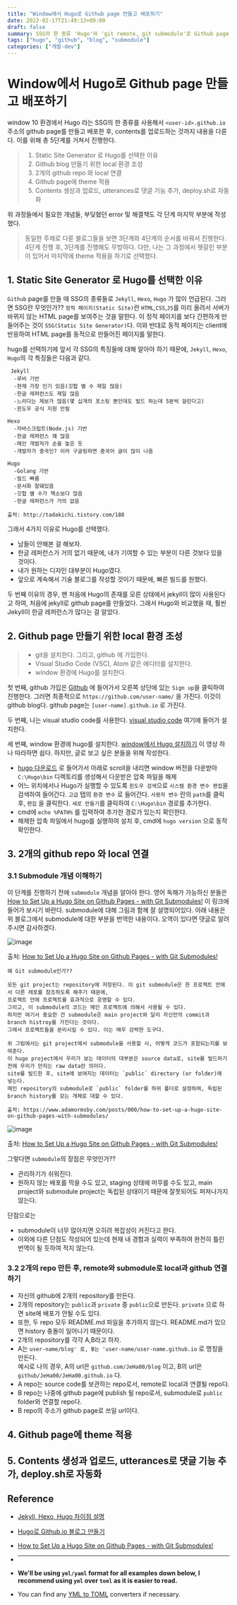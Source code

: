 ```yaml
---
title: "Window에서 Hugo로 Github page 만들고 배포하기"
date: 2022-02-17T21:49:13+09:00
draft: false
summary: SSG의 한 종류 'Hugo'와 'git remote, git submodule'로 Github page를 만든다. 그 후, 컨텐츠 생성과 업로드를 한다. 마지막으로 utterances로 댓글 기능 추가, deploy.sh를 사용하여 업로드하는 방법을 다룬다.
tags: ["hugo", "github", "blog", "submodule"]
categories: ["개발-dev"]
---
```


# Window에서 Hugo로 Github page 만들고 배포하기

window 10 환경에서 Hugo 라는 SSG의 한 종류를 사용해서 `<user-id>.github.io` 주소의 github page를 만들고 배포한 후, contents를 업로드하는 것까지 내용을 다룬다. 이를 위해 총 5단계를 거쳐서 진행한다.

> 1. Static Site Generator 로 Hugo를 선택한 이유
> 2. Github blog 만들기 위한 local 환경 조성
> 3. 2개의 github repo 와 local 연결
> 4. Github page에 theme 적용
> 5. Contents 생성과 업로드, utterances로 댓글 기능 추가, deploy.sh로 자동화

위 과정들에서 필요한 개념들, 부딪혔던 error 및 해결책도 각 단계 마지막 부분에 작성했다.

> 동일한 주제로 다룬 블로그들을 보면 3단계와 4단계의 순서를 바꿔서 진행한다. 4단계 진행 후, 3단계를 진행해도 무방하다. 다만, 나는 그 과정에서 헷갈린 부분이 있어서 마지막에 theme 적용을 하기로 선택했다.

## 1. Static Site Generator 로 Hugo를 선택한 이유

`Github` page를 만들 때 SSG의 종류들로 `Jekyll`, `Hexo`, `Hugo` 가 많이 언급된다. 그러면 SSG란 무엇인가?? `정적 페이지(Static Site)`란 `HTML`,`CSS`,`JS`를 미리 올려서 서버가 바뀌지 않는 HTML page를 보여주는 것을 말한다. 이 정적 페이지를 보다 간편하게 만들어주는 것이 `SSG(Static Site Generator)`다. 이와 반대로 동적 페이지는 client에 반응하여 HTML page를 동적으로 만들어진 페이지를 말한다.

hugo를 선택하기에 앞서 각 SSG의 특징들에 대해 알아야 하기 때문에, `Jekyll`, `Hexo`, `Hugo`의 각 특징들은 다음과 같다.

```
 Jekyll
  -루비 기반
  -현재 가장 인기 있음(깃헙 별 수 제일 많음)
  -한글 레퍼런스도 제일 많음
  -느리다는 제보가 많음(몇 십개의 포스팅 뿐인데도 빌드 하는데 5분씩 걸린다고)
  -윈도우 공식 지원 안됨

Hexo
  -자바스크립트(Node.js) 기반
  -한글 레퍼런스 꽤 많음
  -메인 개발자가 손을 놓은 듯
  -개발자가 중국인? 이라 구글링하면 중국어 글이 많이 나옴

Hugo
  -Golang 기반
  -빌드 빠름
  -문서화 잘돼있음
  -깃헙 별 수가 헥소보다 많음
  -한글 레퍼런스가 거의 없음

출처: http://tadakichi.tistory.com/188
```

그래서 4가지 이유로 Hugo를 선택했다.

- 남들이 안해본 걸 해보자.
- 한글 레퍼런스가 거의 없기 때문에, 내가 기여할 수 있는 부분이 다른 것보다 있을 것이다.
- 내가 원하는 디자인 대부분이 Hugo였다.
- 앞으로 계속해서 기술 블로그를 작성할 것이기 때문에, 빠른 빌드를 원했다.

두 번째 이유의 경우, 맨 처음에 Hugo의 존재를 모른 상태에서 jekyll이 많이 사용된다고 하여, 처음에 jekyll로 github page를 만들었다. 그래서 Hugo와 비교했을 때, 훨씬 Jekyll이 한글 레퍼런스가 많다는 걸 알았다.

## 2. Github page 만들기 위한 local 환경 조성

> - git을 설치한다. 그리고, github 에 가입한다.
> - Visual Studio Code (VSC), Atom 같은 에디터를 설치한다.
> - window 환경에 Hugo를 설치한다.

첫 번째, github 가입은 [Github](https://github.com/) 에 들어가서 오른쪽 상단에 있는 `Sign up`을 클릭하여 진행한다. 그러면 최종적으로 `https://github.com/user-name/` 을 가진다. 이것이 github blog다. github page는 `[user-name].github.io` 로 가진다.

두 번째, 나는 visual studio code를 사용한다. [visual studio code](https://code.visualstudio.com/) 여기에 들어가 설치한다.

세 번째, window 환경에 hugo를 설치한다. [window에서 Hugo 설치하기](https://gohugo.io/getting-started/installing#windows) 이 영상 하나 따라하면 쉽다. 하지만, 글로 보고 싶은 분들을 위해 작성한다.

- [hugo 다운로드](https://gohugo.io/getting-started/installing#windows) 로 들어가서 아래로 scroll을 내리면 window 버전을 다운받아 `C:\Hugo\bin` 디렉토리를 생성해서 다운받은 압축 파일을 해제
- 어느 위치에서나 Hugo가 실행할 수 있도록 `윈도우 검색`으로 `시스템 환경 변수 편집`을 검색하여 들어간다. `고급` 탭의 `환경 변수` 로 들어간다. `사용자 변수` 란의 `path`를 클릭 후, `편집` 을 클릭한다. `새로 만들기`를 클릭하여 `C:\Hugo\bin` 경로를 추가한다.
- cmd에 `echo %PATH%` 를 입력하여 추가한 경로가 있는지 확인한다.
- 해제한 압축 파일에서 hugo를 실행하여 설치 후, cmd에 `hugo version` 으로 동작 확인한다.

## 3. 2개의 github repo 와 local 연결

### 3.1 Submodule 개념 이해하기

 이 단계를 진행하기 전에 `submodule` 개념을 알아야 한다. 영어 독해가 가능하신 분들은 [How to Set Up a Hugo Site on Github Pages - with Git Submodules!](https://www.adamormsby.com/posts/000/how-to-set-up-a-hugo-site-on-github-pages-with-submodules/) 이 링크에 들어가 보시기 바란다. submodule에 대해 그림과 함께 잘 설명되어있다.
 아래 내용은 위 블로그에서 submodule에 대한 부분을 번역한 내용이다. 오역이 있다면 댓글로 알려주시면 감사하겠다.

![image](https://www.adamormsby.com/posts/000/how-to-set-up-a-hugo-site-on-github-pages-with-submodules/img/explain-submodules.jpg)

출처: [How to Set Up a Hugo Site on Github Pages - with Git Submodules!](https://www.adamormsby.com/posts/000/how-to-set-up-a-hugo-site-on-github-pages-with-submodules/)

 ```
왜 Git submodule인가??
 
모든 git project는 repository에 저장된다. 이 git submodule은 한 프로젝트 안에서 다른 레포를 참조하도록 해주기 때문에, 
프로젝트 안에 프로젝트를 효과적으로 운영할 수 있다. 
그리고, 이 submodule의 코드는 메인 프로젝트에 의해서 사용될 수 있다. 
하지만 여기서 중요한 건 submodule은 main project와 달리 자신만의 commit과 branch histroy를 가진다는 것이다.
그래서 프로젝트들을 분리시킬 수 있다. 이는 매우 강력한 도구다. 
 
위 그림에서는 git project에서 submodule을 사용할 시, 어떻게 코드가 포함되는지를 보여준다. 
이 hugo project에서 우리가 보는 데이터의 대부분은 source data로, site를 빌드하기 전에 우리가 만지는 raw data란 의미다. 
site를 빌드한 후, site에 보여지는 데이터는 `public` directory (or folder)에 넣는다. 
메인 repository의 submodule로 `public` folder를 하위 폴더로 설정하여, 독립된 branch history를 갖는 개체로 대할 수 있다.

출처: https://www.adamormsby.com/posts/000/how-to-set-up-a-hugo-site-on-github-pages-with-submodules/ 
```
![image](https://www.adamormsby.com/posts/000/how-to-set-up-a-hugo-site-on-github-pages-with-submodules/img/submodules-diagram-with-public.jpg)

출처: [How to Set Up a Hugo Site on Github Pages - with Git Submodules!](https://www.adamormsby.com/posts/000/how-to-set-up-a-hugo-site-on-github-pages-with-submodules/)

그렇다면 `submodule`의 장점은 무엇인가?? 
- 관리하기가 쉬워진다.   
- 원하지 않는 배포를 막을 수도 있고, staging 상태에 머무를 수도 있고, main project와 submodule project는 독립된 상태이기 때문에 잘못되어도 퍼져나가지 않는다.  

단점으로는 

- submodule이 너무 많아지면 오히려 복잡성이 커진다고 한다.   
- 이외에 다른 단점도 작성되어 있는데 현재 내 경험과 실력이 부족하여 완전히 틀린 번역이 될 듯하여 적지 않는다.  


### 3.2 2개의 repo 만든 후, remote와 submodule로 local과 github 연결하기

- 자신의 github에 2개의 repository를 만든다.   
- 2개의 repository는 `public`과 `private` 중 `public`으로 만든다. `private` 으로 하면 site에 배포가 안될 수도 있다.
- 또한, 두 repo 모두 README.md 파일을 추가하지 않는다. README.md가 있으면 history 충돌이 일어나기 때문이다.
- 2개의 repository를 각각 A,B라고 하자. 
- A는 `user-name/blog' 로, B는 'user-name/user-name.github.io` 로 명칭을 만든다.   
  예시로 나의 경우, A의 url은 `github.com/JeHa00/blog` 이고, B의 url은 `github/JeHa00/JeHa00.github.io` 다.  
- A repo는 source code를 보관하는 repo로서, remote로 local과 연결될 repo다. 
- B repo는 나중에 github page에 publish 될 repo로서, submodule로 `public` folder와 연결할 repo다. 
- B repo의 주소가 github page로 쓰일 url이다.  


## 4. Github page에 theme 적용

## 5. Contents 생성과 업로드, utterances로 댓글 기능 추가, deploy.sh로 자동화

## Reference

- [Jekyll, Hexo, Hugo 차이점 설명](http://tadakichi.tistory.com/188)

- [Hugo로 Github.io 블로그 만들기](https://github.com/Integerous/Integerous.github.io)

- [How to Set Up a Hugo Site on Github Pages - with Git Submodules!](https://www.adamormsby.com/posts/000/how-to-set-up-a-hugo-site-on-github-pages-with-submodules/)

- ***

- **We'll be using `yml/yaml` format for all examples down below, I recommend using `yml` over `toml` as it is easier to read.**
- You can find any [YML to TOML](https://www.google.com/search?q=yml+to+toml) converters if necessary.
